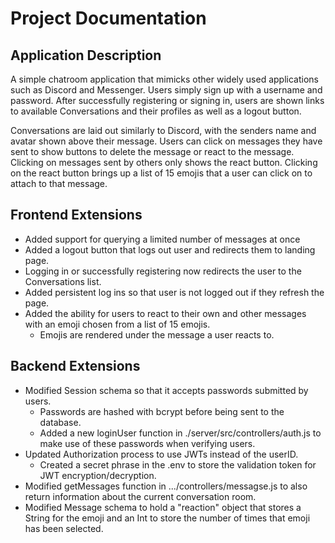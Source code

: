 # Project Documentation

## Application Description
A simple chatroom application that mimicks other widely used applications such as Discord and Messenger. Users simply sign up with a username and password. After successfully registering or signing in, users are shown links to available Conversations and their profiles as well as a logout button.

Conversations are laid out similarly to Discord, with the senders name and avatar shown above their message. Users can click on messages they have sent to show buttons to delete the message or react to the message. Clicking on messages sent by others only shows the react button. Clicking on the react button brings up a list of 15 emojis that a user can click on to attach to that message.

## Frontend Extensions
* Added support for querying a limited number of messages at once
* Added a logout button that logs out user and redirects them to landing page.
* Logging in or successfully registering now redirects the user to the Conversations list.
* Added persistent log ins so that user is not logged out if they refresh the page.
* Added the ability for users to react to their own and other messages with an emoji chosen from a list of 15 emojis.
    * Emojis are rendered under the message a user reacts to.

## Backend Extensions
* Modified Session schema so that it accepts passwords submitted by users.
    * Passwords are hashed with bcrypt before being sent to the database.
    * Added a new loginUser function in ./server/src/controllers/auth.js to make use of these passwords when verifying users.
* Updated Authorization process to use JWTs instead of the userID.
    * Created a secret phrase in the .env to store the validation token for JWT encryption/decryption.
* Modified getMessages function in .../controllers/messagse.js to also return information about the current conversation room.
* Modified Message schema to hold a "reaction" object that stores a String for the emoji and an Int to store the number of times that emoji has been selected.